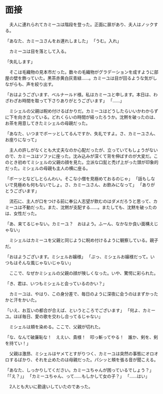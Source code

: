 # 面接

　夫人に連れられてカミーユは階段を登った。正面に扉があり、夫人はノックする。

「あなた、カミーユさんをお連れしました」
「うむ。入れ」

　カミーユは目を落として入る。

「失礼します」

　そこは毛織物の見本市だった。数々の毛織物がグラデーションを成すように部屋の壁を飾っていた。黒茶赤黄白灰青緑……。カミーユは目が回るような気がしながらも、声を絞り出す。

「おはようございます、ベルナールド様。私はカミーユと申します。本日は、わざわざお時間を取って下さりありがとうございます」
「……」

　ミシェルの父親は睨め付けるばかりだ。カミーユはどうしたらいいかわからずに下を向き立っている。どれくらいの時間が経ったろうか。沈黙を破ったのは、お茶を用意してきたミシェルの母親だった。

「あなた、いつまでボーッとしてるんですか、失礼ですよ。さ、カミーユさん、お座りになって」

　主人の許しがなくとも大丈夫なのか心配だったが、立っていてもしょうがないので、カミーユはソファに座った。沈み込みが深くて背を伸ばすのが大変だ。このとき初めてミシェルの父親の顔を見た。立派な口髭と禿げ上がった頭が印象的だった。ミシェルの母親も主人の横に座る。

「ボーッとなどしとらんわい。そこな小僧を見極めておるのじゃ」
「話もしないで見極めも何もないでしょ。さ、カミーユさん、お飲みになって」
「ありがとうございます」

　流石に、主人が口をつける前に奉公人志望が飲むのはダメだろうと思って、カミーユは不動だった。また、沈黙が支配する……。またしても、沈黙を破ったのは、女性だった。

「あ、来てるじゃない。カミーユ？　おはよう。ふーん、なかなか良い面構えじゃない」

　ミシェルはカミーユを父親と同じように睨め付けるように観察している。親子だ。

「おはようございます。ミシェルお嬢様」
「ぷっ、ミシェルお嬢様だって。いつもはそんな風じゃないじゃない」

　ここで、なぜかミシェルの父親の顔が険しくなった。いや、驚愕に彩られた。

「き、君は、いつもミシェルと会っているのかい？」

　カミーユは、やはり、この身分差で、毎日のように深夜に会うのはまずかったかと汗をかいた。

「いえ、お互いの都合が合えば、というところでございます」
「何よ、カミーユ。ほぼ毎日、愛の歌を交わし合ってるじゃない」

　ミシェルは頬を染める。ここで、父親が切れた。

「な、なんて破廉恥な！　ええい、貴様！　叩っ斬ってやる！　誰か、剣を、剣を持てい！」

　父親は激昂、ミシェルはヤメてとすがりつく、カミーユは突然の事態にオロオロするばかり、それを止めたのは母親だった。パシッと頰を張る音が聞こえる。

「あなた、しっかりしてください。カミーユちゃんが困っているでしょう？」
「「え？」」
「カミーユちゃん、って……もしかして女の子？」
「……はい」　

　2人とも大いに勘違いしていたのであった。
